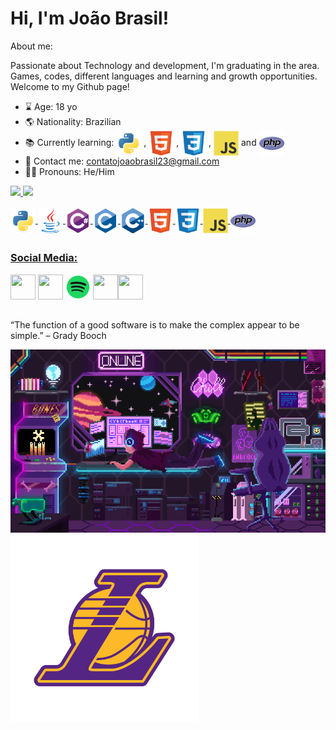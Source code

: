 # Hi, I'm João Brasil! 

About me:

Passionate about Technology and development, I'm graduating in the area. Games, codes, different languages ​​and learning and growth opportunities. Welcome to my Github page!

- ⌛ Age: 18 yo
- 🌎 Nationality: Brazilian 
- 📚 Currently learning: <img align="center" alt="python" height="40" width="40" src="https://raw.githubusercontent.com/devicons/devicon/master/icons/python/python-original.svg"> , <img align="center" alt="html5" height="40" width="40" src="https://raw.githubusercontent.com/devicons/devicon/master/icons/html5/html5-original.svg"> ,  <img align="center" alt="css" height="40" width="40" src="https://raw.githubusercontent.com/devicons/devicon/master/icons/css3/css3-original.svg"> , <img align="center" alt="js" height="40" width="40" src="https://raw.githubusercontent.com/devicons/devicon/master/icons/javascript/javascript-original.svg"> and <img align="center" alt="php" height="40" width="40" src="https://raw.githubusercontent.com/devicons/devicon/master/icons/php/php-original.svg">
- 📧 Contact me: contatojoaobrasil23@gmail.com 
- 👨‍💻 Pronouns: He/Him

<div>
<a href="https://linktr.ee/JoaoBrasil">
<img height="150em" src="https://github-readme-stats.vercel.app/api/top-langs/?username=JoaoPBrasil&layout=compact&langs_count=16&theme=radical"/>
<img height="170em" src="https://github-readme-stats.vercel.app/api?username=JoaoPBrasil&show_icons=true&theme=radical"/>
</div>

<div style="display: inline_block"><br>
    <img align="center" alt="python" height="40" width="40" src="https://raw.githubusercontent.com/devicons/devicon/master/icons/python/python-original.svg">
    <img align="center" alt="java" height="40" width="40" src="https://raw.githubusercontent.com/devicons/devicon/master/icons/java/java-original.svg">
    <img align="center" alt="csharp" height="40" width="40" src="https://raw.githubusercontent.com/devicons/devicon/master/icons/csharp/csharp-original.svg">
    <img align="center" alt="c" height="40" width="40" src="https://raw.githubusercontent.com/devicons/devicon/master/icons/c/c-original.svg">
    <img align="center" alt="c" height="40" width="40" src="https://raw.githubusercontent.com/devicons/devicon/master/icons/cplusplus/cplusplus-original.svg">
    <img align="center" alt="html5" height="40" width="40" src="https://raw.githubusercontent.com/devicons/devicon/master/icons/html5/html5-original.svg">
    <img align="center" alt="css" height="40" width="40" src="https://raw.githubusercontent.com/devicons/devicon/master/icons/css3/css3-original.svg">
    <img align="center" alt="js" height="40" width="40" src="https://raw.githubusercontent.com/devicons/devicon/master/icons/javascript/javascript-original.svg">
    <img align="center" alt="php" height="40" width="40" src="https://raw.githubusercontent.com/devicons/devicon/master/icons/php/php-original.svg">
</div>

  ##

  ### Social Media:

  <div>
    <a href="https://www.instagram.com/akabrasil_/" target="_blank"><img src="https://github.com/cszach/cszach/blob/master/img/icons/instagram.png" target"_blank" height="40" width="40"></a>
    <a href="https://www.linkedin.com/in/jo%C3%A3o-pedro-brasil-3580b8268/" target="_blank"><img src="https://github.com/cszach/cszach/blob/master/img/icons/linkedin.png" target"_blank" height="40" width="40"></a>
    <a href="https://open.spotify.com/user/joaopedrobra" target="_blank"><img src="https://github.com/JoaoPBrasil/JoaoPBrasil/blob/main/spotify-logo-png-7053.png"_blank" height="40" width="40"></a>
    <a href="https://steamcommunity.com/id/ra1dbr/" target="_blank"><img src="https://upload.wikimedia.org/wikipedia/commons/c/c1/Steam_Logo.png" height="40" width="40></a>
    <a href="mailto:contatojoaobrasil23@gmail.com" target="_blank"><img src="https://github.com/cszach/cszach/blob/master/img/icons/gmail.png" target"_blank" height="40" width="40"></a>
  </div>

  ##

  “The function of a good software is to make the complex appear to be simple.” – Grady Booch
<div>
    <img height="293" width="522" src="https://github.com/JoaoPBrasil/JoaoPBrasil/blob/main/gamer.gif">
    <img height="300" width="300" src="https://github.com/JoaoPBrasil/JoaoPBrasil/blob/main/Lakers3.png">
</div>
  
